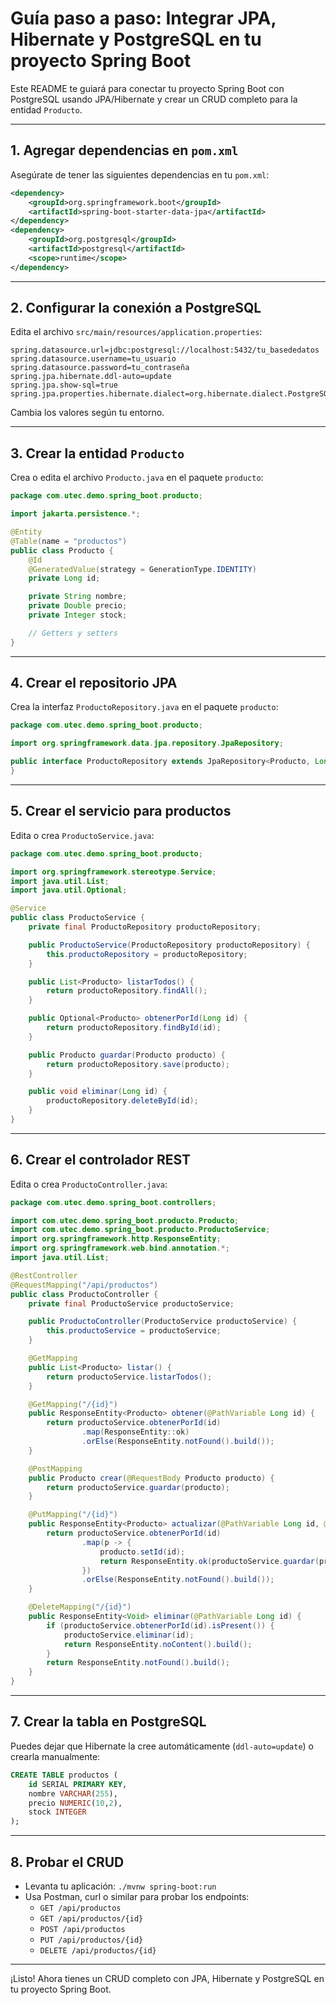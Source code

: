 # Guía paso a paso: Integrar JPA, Hibernate y PostgreSQL en tu proyecto Spring Boot

Este README te guiará para conectar tu proyecto Spring Boot con PostgreSQL usando JPA/Hibernate y crear un CRUD completo para la entidad `Producto`.

---

## 1. Agregar dependencias en `pom.xml`

Asegúrate de tener las siguientes dependencias en tu `pom.xml`:

```xml
<dependency>
    <groupId>org.springframework.boot</groupId>
    <artifactId>spring-boot-starter-data-jpa</artifactId>
</dependency>
<dependency>
    <groupId>org.postgresql</groupId>
    <artifactId>postgresql</artifactId>
    <scope>runtime</scope>
</dependency>
```

---

## 2. Configurar la conexión a PostgreSQL

Edita el archivo `src/main/resources/application.properties`:

```
spring.datasource.url=jdbc:postgresql://localhost:5432/tu_basededatos
spring.datasource.username=tu_usuario
spring.datasource.password=tu_contraseña
spring.jpa.hibernate.ddl-auto=update
spring.jpa.show-sql=true
spring.jpa.properties.hibernate.dialect=org.hibernate.dialect.PostgreSQLDialect
```

Cambia los valores según tu entorno.

---

## 3. Crear la entidad `Producto`

Crea o edita el archivo `Producto.java` en el paquete `producto`:

```java
package com.utec.demo.spring_boot.producto;

import jakarta.persistence.*;

@Entity
@Table(name = "productos")
public class Producto {
    @Id
    @GeneratedValue(strategy = GenerationType.IDENTITY)
    private Long id;

    private String nombre;
    private Double precio;
    private Integer stock;

    // Getters y setters
}
```

---

## 4. Crear el repositorio JPA

Crea la interfaz `ProductoRepository.java` en el paquete `producto`:

```java
package com.utec.demo.spring_boot.producto;

import org.springframework.data.jpa.repository.JpaRepository;

public interface ProductoRepository extends JpaRepository<Producto, Long> {
}
```

---

## 5. Crear el servicio para productos

Edita o crea `ProductoService.java`:

```java
package com.utec.demo.spring_boot.producto;

import org.springframework.stereotype.Service;
import java.util.List;
import java.util.Optional;

@Service
public class ProductoService {
    private final ProductoRepository productoRepository;

    public ProductoService(ProductoRepository productoRepository) {
        this.productoRepository = productoRepository;
    }

    public List<Producto> listarTodos() {
        return productoRepository.findAll();
    }

    public Optional<Producto> obtenerPorId(Long id) {
        return productoRepository.findById(id);
    }

    public Producto guardar(Producto producto) {
        return productoRepository.save(producto);
    }

    public void eliminar(Long id) {
        productoRepository.deleteById(id);
    }
}
```

---

## 6. Crear el controlador REST

Edita o crea `ProductoController.java`:

```java
package com.utec.demo.spring_boot.controllers;

import com.utec.demo.spring_boot.producto.Producto;
import com.utec.demo.spring_boot.producto.ProductoService;
import org.springframework.http.ResponseEntity;
import org.springframework.web.bind.annotation.*;
import java.util.List;

@RestController
@RequestMapping("/api/productos")
public class ProductoController {
    private final ProductoService productoService;

    public ProductoController(ProductoService productoService) {
        this.productoService = productoService;
    }

    @GetMapping
    public List<Producto> listar() {
        return productoService.listarTodos();
    }

    @GetMapping("/{id}")
    public ResponseEntity<Producto> obtener(@PathVariable Long id) {
        return productoService.obtenerPorId(id)
                .map(ResponseEntity::ok)
                .orElse(ResponseEntity.notFound().build());
    }

    @PostMapping
    public Producto crear(@RequestBody Producto producto) {
        return productoService.guardar(producto);
    }

    @PutMapping("/{id}")
    public ResponseEntity<Producto> actualizar(@PathVariable Long id, @RequestBody Producto producto) {
        return productoService.obtenerPorId(id)
                .map(p -> {
                    producto.setId(id);
                    return ResponseEntity.ok(productoService.guardar(producto));
                })
                .orElse(ResponseEntity.notFound().build());
    }

    @DeleteMapping("/{id}")
    public ResponseEntity<Void> eliminar(@PathVariable Long id) {
        if (productoService.obtenerPorId(id).isPresent()) {
            productoService.eliminar(id);
            return ResponseEntity.noContent().build();
        }
        return ResponseEntity.notFound().build();
    }
}
```

---

## 7. Crear la tabla en PostgreSQL

Puedes dejar que Hibernate la cree automáticamente (`ddl-auto=update`) o crearla manualmente:

```sql
CREATE TABLE productos (
    id SERIAL PRIMARY KEY,
    nombre VARCHAR(255),
    precio NUMERIC(10,2),
    stock INTEGER
);
```

---

## 8. Probar el CRUD

- Levanta tu aplicación: `./mvnw spring-boot:run`
- Usa Postman, curl o similar para probar los endpoints:
    - `GET /api/productos`
    - `GET /api/productos/{id}`
    - `POST /api/productos`
    - `PUT /api/productos/{id}`
    - `DELETE /api/productos/{id}`

---

¡Listo! Ahora tienes un CRUD completo con JPA, Hibernate y PostgreSQL en tu proyecto Spring Boot.
